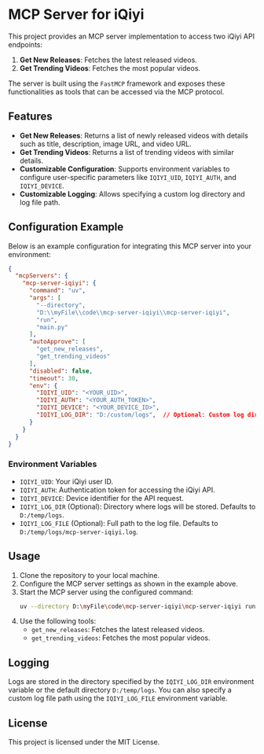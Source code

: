 # MCP Server for iQiyi

This project provides an MCP server implementation to access two iQiyi API endpoints:
1. **Get New Releases**: Fetches the latest released videos.
2. **Get Trending Videos**: Fetches the most popular videos.

The server is built using the `FastMCP` framework and exposes these functionalities as tools that can be accessed via the MCP protocol.

## Features

- **Get New Releases**: Returns a list of newly released videos with details such as title, description, image URL, and video URL.
- **Get Trending Videos**: Returns a list of trending videos with similar details.
- **Customizable Configuration**: Supports environment variables to configure user-specific parameters like `IQIYI_UID`, `IQIYI_AUTH`, and `IQIYI_DEVICE`.
- **Customizable Logging**: Allows specifying a custom log directory and log file path.

## Configuration Example

Below is an example configuration for integrating this MCP server into your environment:

```json
{
  "mcpServers": {
    "mcp-server-iqiyi": {
      "command": "uv",
      "args": [
        "--directory",
        "D:\\myFile\\code\\mcp-server-iqiyi\\mcp-server-iqiyi",
        "run",
        "main.py"
      ],
      "autoApprove": [
        "get_new_releases",
        "get_trending_videos"
      ],
      "disabled": false,
      "timeout": 30,
      "env": {
        "IQIYI_UID": "<YOUR_UID>",
        "IQIYI_AUTH": "<YOUR_AUTH_TOKEN>",
        "IQIYI_DEVICE": "<YOUR_DEVICE_ID>",
        "IQIYI_LOG_DIR": "D:/custom/logs",  // Optional: Custom log directory
      }
    }
  }
}
```

### Environment Variables

- `IQIYI_UID`: Your iQiyi user ID.
- `IQIYI_AUTH`: Authentication token for accessing the iQiyi API.
- `IQIYI_DEVICE`: Device identifier for the API request.
- `IQIYI_LOG_DIR` (Optional): Directory where logs will be stored. Defaults to `D:/temp/logs`.
- `IQIYI_LOG_FILE` (Optional): Full path to the log file. Defaults to `D:/temp/logs/mcp-server-iqiyi.log`.

## Usage

1. Clone the repository to your local machine.
2. Configure the MCP server settings as shown in the example above.
3. Start the MCP server using the configured command:
   ```bash
   uv --directory D:\myFile\code\mcp-server-iqiyi\mcp-server-iqiyi run main.py
   ```
4. Use the following tools:
   - `get_new_releases`: Fetches the latest released videos.
   - `get_trending_videos`: Fetches the most popular videos.

## Logging

Logs are stored in the directory specified by the `IQIYI_LOG_DIR` environment variable or the default directory `D:/temp/logs`. You can also specify a custom log file path using the `IQIYI_LOG_FILE` environment variable.

## License

This project is licensed under the MIT License.